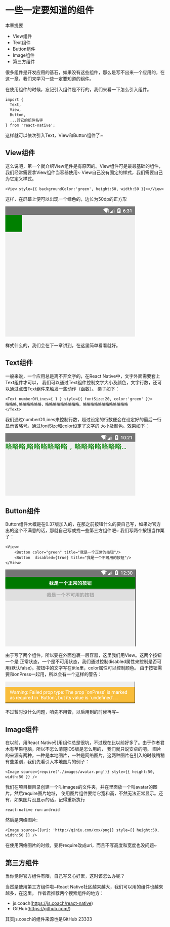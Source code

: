 # 一些一定要知道的组件

本章提要

- View组件
- Text组件
- Button组件
- Image组件
- 第三方组件

很多组件是开发应用的基石，如果没有这些组件，那么是写不出来一个应用的，在这一章，我们来学习一些一定要知道的组件。

在使用组件的时候，忘记引入组件是不行的，我们来看一下怎么引入组件。

```
import {
  Text,
  View,
  Button,
  ...其它的组件名字
} from 'react-native';
```

这样就可以依次引入Text，View和Button组件了~

## View组件

这么说吧，第一个就介绍View组件是有原因的。View组件可是最最基础的组件，我们经常需要拿View组件当容器使用~
View自己没有固定的样式，我们需要自己为它定义样式。

```
<View style={{ backgroundColor:'green', height:50, width:50 }}></View>
```
这样，在屏幕上便可以出现一个绿色的，边长为50dp的正方形

![PNG](images/4.1.png) 

样式什么的，我们会在下一章讲到，在这里简单看看就好。

## Text组件

一般来说，一个应用总是离不开文字的，在React Native中，文字外面需要套上Text组件才可以，
我们可以通过Text组件控制文字大小及颜色，文字行数，还可以通过点击Text组件来触发一些动作（函数）。
栗子如下：

```
<Text numberOfLines={ 1 } style={{ fontSize:20, color:'green' }}>
略略略,略略略略略略，略略略略略略略略略，略略略略略略略略略略略略
</Text>

```
我们通过numberOfLines来控制行数，超过设定的行数便会在设定好的最后一行显示省略号。通过fontSize和color设定了文字的
大小及颜色。效果如下：

![PNG](images/4.2.png) 

## Button组件

Button组件大概是在0.37版加入的，在那之前按钮什么的要自己写，如果对官方出的这个不满意的话，那就自己写或找一些第三方组件吧~
我们写两个按钮当作栗子：

```
<View>
    <Button color="green" title="我是一个正常的按钮"/>
    <Button  disabled={true} title="我是一个不可用的按钮"/>
</View>
```

![PNG](images/4.3.png) 

由于写了两个组件，所以要在外面包裹一层容器，这里我们用View。这两个按钮一个是
正常状态，一个是不可用状态，我们通过控制disabled属性来控制是否可用(默认false)。按钮中的文字写在title里，color属性可以控制颜色。
由于按钮需要和onPress一起用，所以会有一个这样的警告：

![PNG](images/4.4.png) 

不过暂时没什么问题，咱先不用管，以后用到的时候再写~

## Image组件

在以前，用React Native引用组件总是很坑，不过现在比以前好多了。由于作者君木有苹果电脑，所以不怎么清楚IOS版是怎么用的，
我们就只说安卓的吧。
图片的来源有两种，一种是本地图片，一种是网络图片，这两种图片在引入的时候稍稍有些差别，我们先看引入本地图片的例子：

```
<Image source={require('./images/avatar.png')} style={{ height:50, width:50 }} />
```

我们在项目根目录创建一个叫images的文件夹，并在里面放一个叫avatar的图片。然后require图片地址，
使用图片组件要给它宽和高，不然无法正常显示。还有，如果图片没显示的话，记得重新执行

```
react-native run-android
```

然后是网络图片:

```
<Image source={{uri: 'http://qiniu.com/xxx/png}} style={{ height:50, width:50 }} />
```

在使用网络图片的时候，要将require改成uri，而且不写高度和宽度也没问题~

## 第三方组件

当你觉得官方组件有限，自己写又心好累，这时该怎么办呢？

当然是使用第三方组件啦~React Native社区越来越大，我们可以用的组件也越來越多，在这里，
作者君推荐两个搜索组件的地方：

- js.coach(https://js.coach/react-native)
- GitHub(https://github.com/)

其实js.coach的组件来源也是GitHub 23333